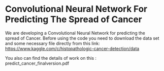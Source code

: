 # Convolutional Neural Network For Predicting The Spread of Cancer

We are developing a Convolutional Neural Network for predicting the spread of Cancer. Before using the code you need to download the data set and some necessary file directly from this link: https://www.kaggle.com/c/histopathologic-cancer-detection/data

You also can find the details of work on this : predict_cancer_finalversion.pdf

